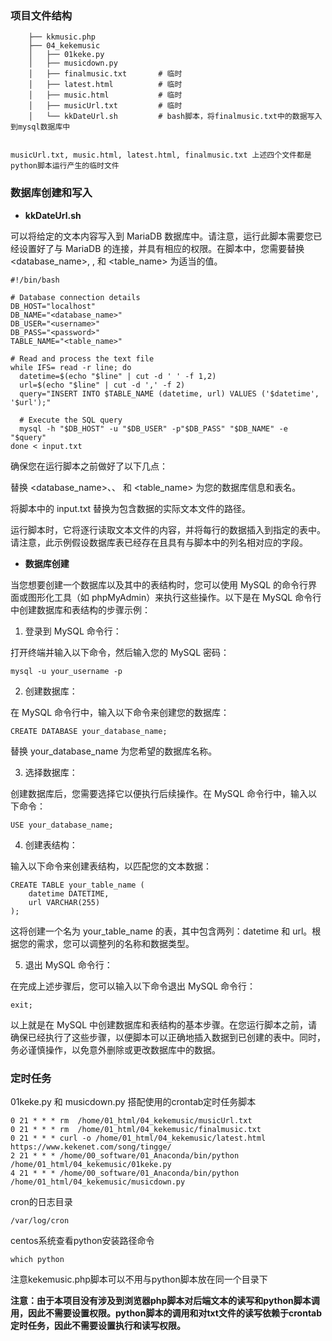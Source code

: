 
### 项目文件结构
```
    ├── kkmusic.php
    ├── 04_kekemusic
    │   ├── 01keke.py
    │   ├── musicdown.py
    │   ├── finalmusic.txt       # 临时
    │   ├── latest.html          # 临时
    │   ├── music.html           # 临时
    │   ├── musicUrl.txt         # 临时
    │   └── kkDateUrl.sh         # bash脚本，将finalmusic.txt中的数据写入到mysql数据库中


musicUrl.txt, music.html, latest.html, finalmusic.txt 上述四个文件都是python脚本运行产生的临时文件
```

### 数据库创建和写入

- **kkDateUrl.sh**

可以将给定的文本内容写入到 MariaDB 数据库中。请注意，运行此脚本需要您已经设置好了与 MariaDB 的连接，并具有相应的权限。在脚本中，您需要替换 <database_name>, <username>, <password> 和 <table_name> 为适当的值。

```
#!/bin/bash

# Database connection details
DB_HOST="localhost"
DB_NAME="<database_name>"
DB_USER="<username>"
DB_PASS="<password>"
TABLE_NAME="<table_name>"

# Read and process the text file
while IFS= read -r line; do
  datetime=$(echo "$line" | cut -d ' ' -f 1,2)
  url=$(echo "$line" | cut -d ',' -f 2)
  query="INSERT INTO $TABLE_NAME (datetime, url) VALUES ('$datetime', '$url');"

  # Execute the SQL query
  mysql -h "$DB_HOST" -u "$DB_USER" -p"$DB_PASS" "$DB_NAME" -e "$query"
done < input.txt

```

确保您在运行脚本之前做好了以下几点：

替换 <database_name>、<username>、<password> 和 <table_name> 为您的数据库信息和表名。

将脚本中的 input.txt 替换为包含数据的实际文本文件的路径。

运行脚本时，它将逐行读取文本文件的内容，并将每行的数据插入到指定的表中。请注意，此示例假设数据库表已经存在且具有与脚本中的列名相对应的字段。

- **数据库创建**

当您想要创建一个数据库以及其中的表结构时，您可以使用 MySQL 的命令行界面或图形化工具（如 phpMyAdmin）来执行这些操作。以下是在 MySQL 命令行中创建数据库和表结构的步骤示例：

1. 登录到 MySQL 命令行：

打开终端并输入以下命令，然后输入您的 MySQL 密码：

```
mysql -u your_username -p
```

2. 创建数据库：

在 MySQL 命令行中，输入以下命令来创建您的数据库：

```
CREATE DATABASE your_database_name;
```

替换 your_database_name 为您希望的数据库名称。

3. 选择数据库：

创建数据库后，您需要选择它以便执行后续操作。在 MySQL 命令行中，输入以下命令：

```
USE your_database_name;
```

4. 创建表结构：

输入以下命令来创建表结构，以匹配您的文本数据：

```
CREATE TABLE your_table_name (
    datetime DATETIME,
    url VARCHAR(255)
);
```

这将创建一个名为 your_table_name 的表，其中包含两列：datetime 和 url。根据您的需求，您可以调整列的名称和数据类型。

5. 退出 MySQL 命令行：

在完成上述步骤后，您可以输入以下命令退出 MySQL 命令行：

```
exit;
```

以上就是在 MySQL 中创建数据库和表结构的基本步骤。在您运行脚本之前，请确保已经执行了这些步骤，以便脚本可以正确地插入数据到已创建的表中。同时，务必谨慎操作，以免意外删除或更改数据库中的数据。


### 定时任务

01keke.py 和 musicdown.py 搭配使用的crontab定时任务脚本

```
0 21 * * * rm  /home/01_html/04_kekemusic/musicUrl.txt
0 21 * * * rm  /home/01_html/04_kekemusic/finalmusic.txt
0 21 * * * curl -o /home/01_html/04_kekemusic/latest.html  https://www.kekenet.com/song/tingge/
2 21 * * * /home/00_software/01_Anaconda/bin/python  /home/01_html/04_kekemusic/01keke.py
4 21 * * * /home/00_software/01_Anaconda/bin/python  /home/01_html/04_kekemusic/musicdown.py

```

cron的日志目录
```
/var/log/cron
```

centos系统查看python安装路径命令
```
which python
```

注意kekemusic.php脚本可以不用与python脚本放在同一个目录下

**注意：由于本项目没有涉及到浏览器php脚本对后端文本的读写和python脚本调用，因此不需要设置权限。python脚本的调用和对txt文件的读写依赖于crontab定时任务，因此不需要设置执行和读写权限。**
